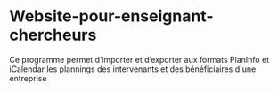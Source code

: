 # Website-pour-enseignant-chercheurs
Ce programme permet d’importer et d’exporter aux formats PlanInfo et iCalendar les plannings des intervenants et des bénéficiaires d'une entreprise
